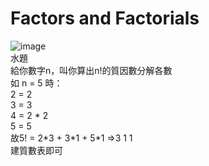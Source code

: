 # Factors and Factorials  
![image](https://github.com/10360555iamnn/UVAdataset/assets/95529963/cf74bf48-835b-411b-8cdd-aaeb06ffe36d)  
水題  
給你數字n，叫你算出n!的質因數分解各數  
如 n = 5 時：  
2 = 2  
3 = 3  
4 = 2 \* 2  
5 = 5  
故5! = 2\*3 + 3\*1 + 5\*1 =>3 1 1  
建質數表即可  
